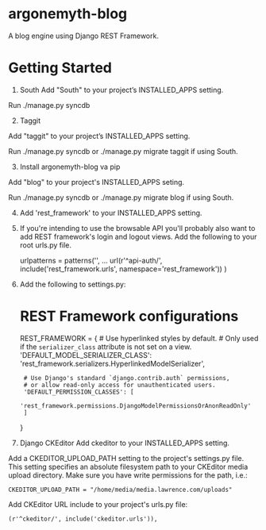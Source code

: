 argonemyth-blog
===============

A blog engine using Django REST Framework.

Getting Started
===============

1. South
Add "South" to your project’s INSTALLED_APPS setting.

Run ./manage.py syncdb


2. Taggit

Add "taggit" to your project’s INSTALLED_APPS setting.

Run ./manage.py syncdb or ./manage.py migrate taggit if using South.

3. Install argonemyth-blog va pip

Add "blog" to your project's INSTALLED_APPS seting.

Run ./manage.py syncdb or ./manage.py migrate blog if using South.

4. Add 'rest_framework' to your INSTALLED_APPS setting.

5. If you're intending to use the browsable API you'll probably also want to add REST framework's login and logout views. Add the following to your root urls.py file.

    urlpatterns = patterns('',
        ...
        url(r'^api-auth/', include('rest_framework.urls', namespace='rest_framework'))
    )

6. Add the following to settings.py:

    # REST Framework configurations
    REST_FRAMEWORK = { 
        # Use hyperlinked styles by default.
        # Only used if the `serializer_class` attribute is not set on a view.
        'DEFAULT_MODEL_SERIALIZER_CLASS':
            'rest_framework.serializers.HyperlinkedModelSerializer',

        # Use Django's standard `django.contrib.auth` permissions,
        # or allow read-only access for unauthenticated users.
        'DEFAULT_PERMISSION_CLASSES': [
            'rest_framework.permissions.DjangoModelPermissionsOrAnonReadOnly'
        ]   
    }

7. Django CKEditor
Add ckeditor to your INSTALLED_APPS setting.

Add a CKEDITOR_UPLOAD_PATH setting to the project's settings.py file. This setting specifies an absolute filesystem path to your CKEditor media upload directory. Make sure you have write permissions for the path, i.e.:

    CKEDITOR_UPLOAD_PATH = "/home/media/media.lawrence.com/uploads"

Add CKEditor URL include to your project's urls.py file:

    (r'^ckeditor/', include('ckeditor.urls')),
